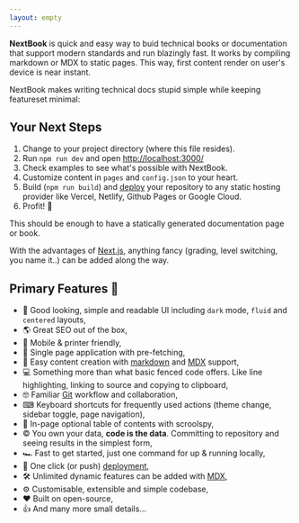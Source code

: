 ```yaml
---
layout: empty
---
```


**NextBook** is quick and easy way to buid technical books or documentation that support modern standards and run blazingly fast. It works by compiling markdown or MDX to static pages. This way, first content render on user's device is near instant.

NextBook makes writing technical docs stupid simple while keeping featureset minimal:

## Your Next Steps

1. Change to your project directory (where this file resides).
2. Run `npm run dev` and open [http://localhost:3000/](http://localhost:3000/)
3. Check examples to see what's possible with NextBook.
4. Customize content in `pages` and `config.json` to your heart.
6. Build (`npm run build`) and [deploy](https://vercel.com/new) your repository to any static hosting provider like Vercel, Netlify, Github Pages or Google Cloud.
7. Profit! 🎉

This should be enough to have a statically generated documentation page or book.

With the advantages of [Next.js](https://nextjs.com), anything fancy (grading, level switching, you name it..) can be added along the way.

## Primary Features 🧿

- 💅 Good looking, simple and readable UI including `dark` mode, `fluid` and `centered` layouts, 
- 🌎 Great SEO out of the box,
- 📱 Mobile & printer friendly,
- 🚀 Single page application with pre-fetching,
- 🧾 Easy content creation with [markdown](https://www.markdownguide.org/) and [MDX](https://mdxjs.com/) support,
- 💻 Something more than what basic fenced code offers. Like line highlighting, linking to source and copying to clipboard,
- 🤓 Familiar [Git](https://github.com/) workflow and collaboration,
- ⌨︎ Keyboard shortcuts for frequently used actions (theme change, sidebar toggle, page navigation),
- 🔎 In-page optional table of contents with scroolspy,
- © You own your data, **code is the data**. Committing to repository and seeing results in the simplest form,
- 🏎 Fast to get started, just one command for up & running locally,
- 🎊 One click (or push) [deployment](https://vercel.com/new),
- 🛠 Unlimited dynamic features can be added with [MDX](https://mdxjs.com/),
- ⚙︎ Customisable, extensible and simple codebase,
- ❤ Built on open-source,
- 👍 And many more small details...

